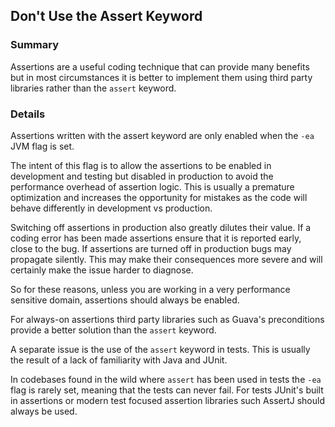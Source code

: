 ## Don't Use the Assert Keyword

### Summary

Assertions are a useful coding technique that can provide many benefits but in most circumstances it is better to implement them using third party libraries rather than the `assert` keyword.

### Details

Assertions written with the assert keyword are only enabled when the `-ea` JVM flag is set. 

The intent of this flag is to allow the assertions to be enabled in development and testing but disabled in production to avoid the performance overhead of assertion logic. This is usually a premature optimization and increases the opportunity for mistakes as the code will behave differently in development vs production. 

Switching off assertions in production also greatly dilutes their value. If a coding error has been made assertions ensure that it is reported early, close to the bug. If assertions are turned off in production bugs may propagate silently. This may make their consequences more severe and will certainly make the issue harder to diagnose.

So for these reasons, unless you are working in a very performance sensitive domain, assertions should always be enabled.

For always-on assertions third party libraries such as Guava's preconditions provide a better solution than the `assert` keyword. 

A separate issue is the use of the `assert` keyword in tests. This is usually the result of a lack of familiarity with Java and JUnit.

In codebases found in the wild where `assert` has been used in tests the `-ea` flag is rarely set, meaning that the tests can never fail. For tests JUnit's built in assertions or modern test focused assertion libraries such AssertJ should always be used.

